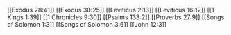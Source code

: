 [[Exodus 28:41]]
[[Exodus 30:25]]
[[Leviticus 2:13]]
[[Leviticus 16:12]]
[[1 Kings 1:39]]
[[1 Chronicles 9:30]]
[[Psalms 133:2]]
[[Proverbs 27:9]]
[[Songs of Solomon 1:3]]
[[Songs of Solomon 3:6]]
[[John 12:3]]
